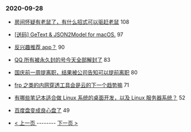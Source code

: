 ### 2020-09-28 
- [房间怀疑有老鼠了，有什么招式可以驱赶老鼠](https://www.v2ex.com/t/711113) 108
- [[送码] GeText & JSON2Model for macOS.](https://www.v2ex.com/t/711138) 97
- [反兴趣推荐 app？](https://www.v2ex.com/t/711136) 90
- [QQ 所有被永久封的号今天全部解封了](https://www.v2ex.com/t/711213) 83
- [国庆前一周提离职，结果被公司告知可以提前离职](https://www.v2ex.com/t/711089) 80
- [frp 之类的内网穿透工具会是云的下一个趋势嘛](https://www.v2ex.com/t/711228) 71
- [有哪些笔记本适合做 Linux 系统的桌面开发，以及 Linux 服务器系统？](https://www.v2ex.com/t/711106) 52
- [百度盘变成良心盘了](https://www.v2ex.com/t/711202) 49 

- [ < 上一页 ](https://github.com/able8/v2ex-hot-record/blob/master/2020-09-27.md) -------- [ 下一页 > ](https://github.com/able8/v2ex-hot-record/blob/master/2020-09-29.md)
